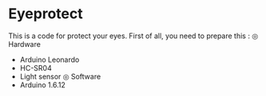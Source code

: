 # Eyeprotect
  This is a code for protect your eyes. First of all, you need to prepare this :
  ◎ Hardware
  - Arduino Leonardo
  - HC-SR04
  - Light sensor
  ◎ Software
  - Arduino 1.6.12
